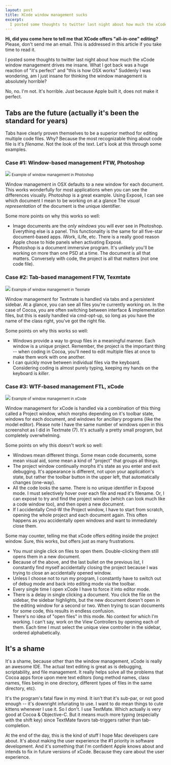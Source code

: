 ```yaml
---
layout: post
title: XCode window management sucks
excerpt:
  I posted some thoughts to twitter last night about how much the xCode window management drives me insane.  What I got back was a huge reaction of "it's perfect" and "this is how OSX works"  Suddenly I was wondering, am I just insane for thinking the window management is absolutely horrible?
---
```


<div class="infobox">
<p><strong>Hi, did you come here to tell me that XCode offers "all-in-one" editing?</strong> Please, don't send me an email. This is addressed in this article if you take time to read it.</p>
</div>

I posted some thoughts to twitter last night about how much the xCode window management drives me insane.  What I got back was a huge reaction of "it's perfect" and "this is how OSX works"  Suddenly I was wondering, am I just insane for thinking the window management is absolutely horrible?

No, no. I'm not. It's horrible.  Just because Apple built it, does not make it perfect.

##  Tabs are the future (actually it's been the standard for years)

Tabs have clearly proven themselves to be a superior method for editing multiple code files.  Why? Because the most recognizable thing about code file is it's *filename*.  Not the look of the text.  Let's look at this through some examples.

### Case #1: Window-based management FTW, Photoshop

<div class="figure">
  <a href="http://assets.warpspire.com/images/xcode-windows/photoshop_full.jpg"><img src="http://assets.warpspire.com/images/xcode-windows/photoshop.jpg" /></a>
  <small>Example of window management in Photoshop</small>
</div>

Window management in OSX defaults to a new window for each document. This works wonderfully for most applications when you can see the differences visually.  Photoshop is a great example.  Using Exposé, I can see which document I mean to be working on at a glance  The *visual representation* of the document is the unique identifier.

Some more points on why this works so well:

* Image documents are the *only windows* you will ever see in Photoshop. Everything else is a panel. This functionality is the same for all five-star document-based apps. iWork, iLife, etc.  There is a really good reason Apple chose to hide panels when activating Exposé.
* Photoshop is a document immersive program. It's unlikely you'll be working on more than one PSD at a time.  The document is all that matters. Conversely with code, the project is all that matters (not one code file).

### Case #2: Tab-based management FTW, Texmtate

<div class="figure">
  <a href="http://assets.warpspire.com/images/xcode-windows/textmate_full.jpg"><img src="http://assets.warpspire.com/images/xcode-windows/textmate.jpg" /></a>
  <small>Example of window management in Texmate</small>
</div>

Window management for Textmate is handled via tabs and a persistent sidebar.  At a glance, you can see all files you're currently working on.  In the case of Cocoa, you are often switching between interface & implementation files, but this is easily handled via cmd-opt-up, so long as you have the name of the class right, you've got the right file.

Some points on why this works so well:

* Windows provide a way to group files in a meaningful manner. Each window is a unique project. Remember, the project is the important thing -- when coding in Cocoa, you'll need to edit multiple files at once to make them work with one another.
* I can quickly move between individual files via the keyboard. Considering coding is almost purely typing, keeping my hands on the keyboard is *killer*.

### Case #3: WTF-based management FTL, xCode

<div class="figure">
  <a href="http://assets.warpspire.com/images/xcode-windows/xcode_full.jpg"><img src="http://assets.warpspire.com/images/xcode-windows/xcode.jpg" /></a>
  <small>Example of window management in xCode</small>
</div>

Window management for xCode is handled via a combination of this thing called a Project window, which morphs depending on it's toolbar state, windows for each document, and windows for ancillary programs (like the model editor).  Please note I have the same number of windows open in this screenshot as I did in Textmate (7).  It's actually a pretty small program,  but completely overwhelming.

Some points on why this doesn't work so well:

* Windows mean different things.  Some mean code documents, some mean visual aid, some mean a kind of "project" that groups all things.
* The project window continually morphs it's state as you enter and exit debugging. It's appearance is different, not upon your application's state, but rather the toolbar button in the upper left, that automatically changes (one-way).
* All the code looks the same. There is no unique identifier in Exposé mode. I must selectively hover over each file and read it's filename. Or, I can exposé to try and find the project window (which can look much like a code window too), and then open a new document.
* If I accidentally Cmd-W the Project window, I have to start from scratch, opening the whole project and each document again. This often happens as you accidentally open windows and want to immediately close them.

Some may counter, telling me that xCode offers editing inside the project window. Sure, this works, but offers just as many frustrations.

* You *must* single click on files to open them. Double-clicking them still opens them in a new document.
* Because of the above, and the last bullet on the previous list, I constantly find myself accidentally closing the project because I was trying to close an accidentally opened window.
* Unless I choose not to run my program, I constantly have to switch out of debug mode and back into editing mode via the toolbar.
* Every single time I open xCode I have to force it into editor mode.
* There is a delay in single clicking a document.  You click the file on the sidebar, the sidebar highlights, but the new document doesn't open in the editing window for a second or two. When trying to scan documents for some code, this results in endless confusion.
* There's no idea of "open files" in this mode. No context for which I'm working. I can't say, work on the View Controllers by opening each of them. Each time I must select the unique view controller in the sidebar, ordered alphabetically.

## It's a shame

It's a shame, because other than the window management, xCode is really an awesome IDE. The actual text editing is great as is debugging, scriptability, and file management. It really helps solve all the problems that Cocoa apps force upon mere text editors (long method names, class names, files being in one directory, different types of files in the same directory, etc).

It's the program's fatal flaw in my mind.  It isn't that it's sub-par, or not good enough -- it's downright infuriating to use. I want to do mean things to cute kittens whenever I use it.  So I don't. I use TextMate. Which actually is very good at Cocoa & Objective-C. But it means much more typing (especially with the shift key) since TextMate favors tab-triggers rather than tab-completion.

At the end of the day, this is the kind of stuff I hope Mac developers care about.  It's about making the user experience the #1 priority in software development.  And it's something that I'm confident Apple knows about and intends to fix in future versions of xCode. Because they care about the user experience.